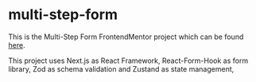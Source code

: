 # multi-step-form

This is the Multi-Step Form FrontendMentor project which can be found [here](https://www.frontendmentor.io/challenges/multistep-form-YVAnSdqQBJ).

This project uses Next.js as React Framework, React-Form-Hook as form library, Zod as schema validation and Zustand as state management,

